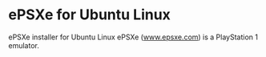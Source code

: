 # ePSXe for Ubuntu Linux
ePSXe installer for Ubuntu Linux
ePSXe (www.epsxe.com) is a PlayStation 1 emulator.
